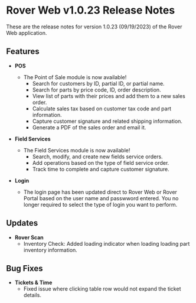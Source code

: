 # Rover Web v1.0.23 Release Notes

<badge text= "Version 1.0.23" vertical="middle" />

<PageHeader />

These are the release notes for version 1.0.23 (09/19/2023) of the Rover Web application.

## Features

- **POS**
  - The Point of Sale module is now available!
    - Search for customers by ID, partial ID, or partial name.
    - Search for parts by price code, ID, order description.
    - View list of parts with their prices and add them to a new sales order.
    - Calculate sales tax based on customer tax code and part information.
    - Capture customer signature and related shipping information.
    - Generate a PDF of the sales order and email it.

- **Field Services**
  - The Field Services module is now available!
    - Search, modify, and create new fields service orders.
    - Add operations based on the type of field service order.
    - Track time to complete and capture customer signature.


- **Login**
  - The login page has been updated direct to Rover Web or Rover Portal based on the user name and passwword entered. You no longer required to select the type of login you want to perform.

## Updates

- **Rover Scan**
  - Inventory Check: Added loading indicator when loading loading part inventory information.


## Bug Fixes

- **Tickets & Time**
  - Fixed issue where clicking table row would not expand the ticket details.


<PageFooter />

